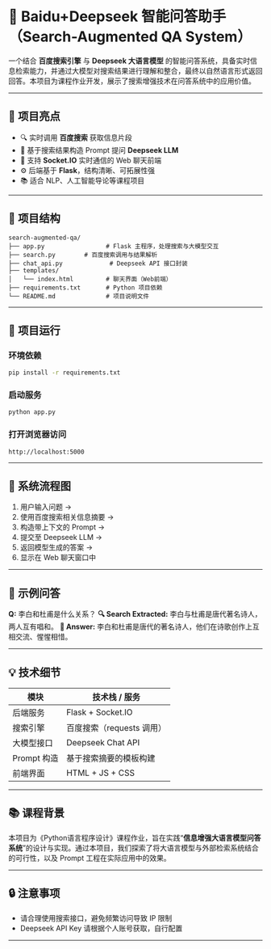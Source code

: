 # 🧠 Baidu+Deepseek 智能问答助手（Search-Augmented QA System）

一个结合 **百度搜索引擎** 与 **Deepseek 大语言模型** 的智能问答系统，具备实时信息检索能力，并通过大模型对搜索结果进行理解和整合，最终以自然语言形式返回回答。本项目为课程作业开发，展示了搜索增强技术在问答系统中的应用价值。

---

## 📌 项目亮点

* 🔍 实时调用 **百度搜索** 获取信息片段
* 🧩 基于搜索结果构造 Prompt 提问 **Deepseek LLM**
* 💬 支持 **Socket.IO** 实时通信的 Web 聊天前端
* ⚙️ 后端基于 **Flask**，结构清晰、可拓展性强
* 📚 适合 NLP、人工智能导论等课程项目

---

## 🧱 项目结构

```
search-augmented-qa/
├── app.py                 # Flask 主程序，处理搜索与大模型交互
├── search.py        # 百度搜索调用与结果解析
├── chat_api.py             # Deepseek API 接口封装
├── templates/
│   └── index.html         # 聊天界面（Web前端）
├── requirements.txt       # Python 项目依赖
└── README.md              # 项目说明文件
```

---

## 🚀 项目运行

### 环境依赖

```bash
pip install -r requirements.txt
```

### 启动服务

```bash
python app.py
```

### 打开浏览器访问

```
http://localhost:5000
```

---

## 🧠 系统流程图

1. 用户输入问题 →
2. 使用百度搜索相关信息摘要 →
3. 构造带上下文的 Prompt →
4. 提交至 Deepseek LLM →
5. 返回模型生成的答案 →
6. 显示在 Web 聊天窗口中

---

## 📌 示例问答

**Q:** 李白和杜甫是什么关系？
**🔍 Search Extracted:** 李白与杜甫是唐代著名诗人，两人互有唱和。
**🤖 Answer:** 李白和杜甫是唐代的著名诗人，他们在诗歌创作上互相交流、惺惺相惜。

---

## 💡 技术细节

| 模块        | 技术栈 / 服务          |
| --------- | ----------------- |
| 后端服务      | Flask + Socket.IO |
| 搜索引擎      | 百度搜索（requests 调用） |
| 大模型接口     | Deepseek Chat API |
| Prompt 构造 | 基于搜索摘要的模板构建       |
| 前端界面      | HTML + JS + CSS   |

---

## 📚 课程背景

本项目为《Python语言程序设计》课程作业，旨在实践“**信息增强大语言模型问答系统**”的设计与实现。通过本项目，我们探索了将大语言模型与外部检索系统结合的可行性，以及 Prompt 工程在实际应用中的效果。

---

## 🔒 注意事项

* 请合理使用搜索接口，避免频繁访问导致 IP 限制
* Deepseek API Key 请根据个人账号获取，自行配置

---
